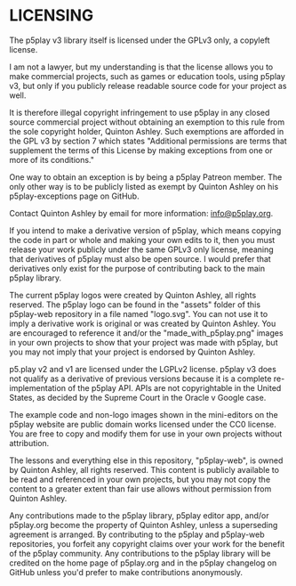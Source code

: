 # LICENSING

The p5play v3 library itself is licensed under the GPLv3 only, a copyleft license.

I am not a lawyer, but my understanding is that the license allows you to make commercial projects, such as games or education tools, using p5play v3, but only if you publicly release readable source code for your project as well.

It is therefore illegal copyright infringement to use p5play in any closed source commercial project without obtaining an exemption to this rule from the sole copyright holder, Quinton Ashley. Such exemptions are afforded in the GPL v3 by section 7 which states "Additional permissions are terms that supplement the terms of this
License by making exceptions from one or more of its conditions."

One way to obtain an exception is by being a p5play Patreon member. The only other way is to be publicly listed as exempt by Quinton Ashley on his p5play-exceptions page on GitHub.

Contact Quinton Ashley by email for more information: info@p5play.org.

If you intend to make a derivative version of p5play, which means copying the code in part or whole and making your own edits to it, then you must release your work publicly under the same GPLv3 only license, meaning that derivatives of p5play must also be open source. I would prefer that derivatives only exist for the purpose of contributing back to the main p5play library.

The current p5play logos were created by Quinton Ashley, all rights reserved. The p5play logo can be found in the "assets" folder of this p5play-web repository in a file named "logo.svg". You can not use it to imply a derivative work is original or was created by Quinton Ashley. You are encouraged to reference it and/or the "made_with_p5play.png" images in your own projects to show that your project was made with p5play, but you may not imply that your project is endorsed by Quinton Ashley.

p5.play v2 and v1 are licensed under the LGPLv2 license. p5play v3 does not qualify as a derivative of previous versions because it is a complete re-implementation of the p5play API. APIs are not copyrightable in the United States, as decided by the Supreme Court in the Oracle v Google case.

The example code and non-logo images shown in the mini-editors on the p5play website are public domain works licensed under the CC0 license. You are free to copy and modify them for use in your own projects without attribution.

The lessons and everything else in this repository, "p5play-web", is owned by Quinton Ashley, all rights reserved. This content is publicly available to be read and referenced in your own projects, but you may not copy the content to a greater extent than fair use allows without permission from Quinton Ashley.

Any contributions made to the p5play library, p5play editor app, and/or p5play.org become the property of Quinton Ashley, unless a superseding agreement is arranged. By contributing to the p5play and p5play-web repositories, you forfeit any copyright claims over your work for the benefit of the p5play community. Any contributions to the p5play library will be credited on the home page of p5play.org and in the p5play changelog on GitHub unless you'd prefer to make contributions anonymously.
